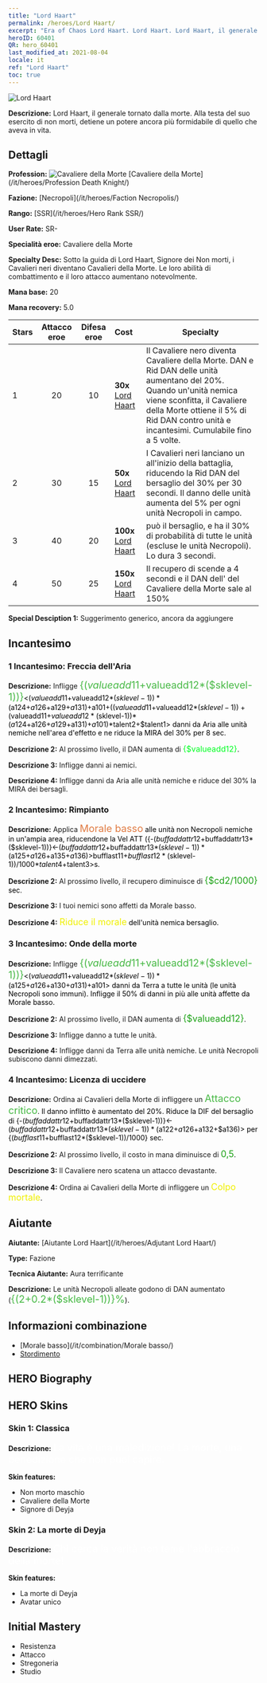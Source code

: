 ```yaml
---
title: "Lord Haart"
permalink: /heroes/Lord Haart/
excerpt: "Era of Chaos Lord Haart. Lord Haart. Lord Haart, il generale tornato dalla morte. Alla testa del suo esercito di non morti, detiene un potere ancora più formidabile di quello che aveva in vita."
heroID: 60401
QR: hero_60401
last_modified_at: 2021-08-04
locale: it
ref: "Lord Haart"
toc: true
---
```

  ![Lord Haart](/images/h/h_LordHaart.jpg)

 **Descrizione:** Lord Haart, il generale tornato dalla morte. Alla testa del suo esercito di non morti, detiene un potere ancora più formidabile di quello che aveva in vita.
## Dettagli
 **Profession:** ![Cavaliere della Morte](/images/h/h_prof_5.png)  [Cavaliere della Morte](/it/heroes/Profession Death Knight/)

 **Fazione:** [Necropoli](/it/heroes/Faction Necropolis/)

 **Rango:** [SSR](/it/heroes/Hero Rank SSR/)

 **User Rate:** SR-

 **Specialità eroe:** Cavaliere della Morte

 **Specialty Desc:** Sotto la guida di Lord Haart, Signore dei Non morti, i Cavalieri neri diventano Cavalieri della Morte. Le loro abilità di combattimento e il loro attacco aumentano notevolmente.

 **Mana base:** 20

 **Mana recovery:** 5.0


  | Stars | Attacco eroe | Difesa eroe | Cost |     Specialty     |
  |---------|:---------------:|:---------------:|:--|--------------------|
  |    1    | 20 | 10 | **30x** [Lord Haart](/ItemsIT/her_370/) | Il Cavaliere nero diventa Cavaliere della Morte. DAN e Rid DAN delle unità aumentano del 20%. Quando un'unità nemica viene sconfitta, il Cavaliere della Morte ottiene il 5% di Rid DAN contro unità e incantesimi. Cumulabile fino a 5 volte. |
  |    2    | 30 | 15 | **50x** [Lord Haart](/ItemsIT/her_370/) | I Cavalieri neri lanciano un <Attacco critico> all'inizio della battaglia, riducendo la Rid DAN del bersaglio del 30% per 30 secondi. Il danno delle unità aumenta del 5% per ogni unità Necropoli in campo. |
  |    3    | 40 | 20 | **100x** [Lord Haart](/ItemsIT/her_370/) | <Rimpianto> può <stordire> il bersaglio, e <Onde della morte> ha il 30% di probabilità di <stordire> tutte le unità (escluse le unità Necropoli). Lo <Stordimento> dura 3 secondi. |
  |    4    | 50 | 25 | **150x** [Lord Haart](/ItemsIT/her_370/) | Il recupero di <Licenza di uccidere> scende a 4 secondi e il DAN dell'<Attacco critico> del Cavaliere della Morte sale al 150% |

 **Special Desciption 1:** Suggerimento generico, ancora da aggiungere

## Incantesimo
### 1 Incantesimo: Freccia dell'Aria
 **Descrizione:** Infligge <span style="color: #48b946;font-size:20px">{($valueadd11+$valueadd12*($sklevel-1))}</span><span style="color: black"><($valueadd11+$valueadd12*($sklevel-1))*($a124+$a126+$a129+$a131)+$a101+(($valueadd11+$valueadd12*($sklevel-1))+($valueadd11+$valueadd12*($sklevel-1))*($a124+$a126+$a129+$a131)+$a101)*$talent2+$talent1> danni da Aria alle unità nemiche nell'area d'effetto e ne riduce la MIRA del 30% per 8 sec.

 **Descrizione 2:** Al prossimo livello, il DAN aumenta di <span style="color: #00ff22;font-size:16px">{$valueadd12}</span><span style="color: black">.

 **Descrizione 3:** Infligge danni ai nemici.

 **Descrizione 4:** Infligge danni da Aria alle unità nemiche e riduce del 30% la MIRA dei bersagli.

### 2 Incantesimo: Rimpianto
 **Descrizione:** Applica <span style="color: #e07c44;font-size:20px">Morale basso</span><span style="color: black"> alle unità non Necropoli nemiche in un'ampia area, riducendone la Vel ATT ({-($buffaddattr12+$buffaddattr13*($sklevel-1))}<-($buffaddattr12+$buffaddattr13*($sklevel-1))*($a125+$a126+$a135+$a136)>%,) per <span style="color: #48b946;font-size:20px">{($bufflast11+$bufflast12*($sklevel-1))/1000}</span><span style="color: black"><($bufflast11+$bufflast12*($sklevel-1))/1000*$talent4+$talent3>s.

 **Descrizione 2:** Al prossimo livello, il recupero diminuisce di <span style="color: #1ca216;font-size:18px">{$cd2/1000}</span><span style="color: black"> sec.

 **Descrizione 3:** I tuoi nemici sono affetti da Morale basso.

 **Descrizione 4:** <span style="color: #f0f000;font-size:18px">Riduce il morale</span><span style="color: black"> dell'unità nemica bersaglio.

### 3 Incantesimo: Onde della morte
 **Descrizione:** Infligge <span style="color: #48b946;font-size:20px">{($valueadd11+$valueadd12*($sklevel-1))}</span><span style="color: black"><($valueadd11+$valueadd12*($sklevel-1))*($a125+$a126+$a130+$a131)+$a101> danni da Terra a tutte le unità (le unità Necropoli sono immuni). Infligge il 50% di danni in più alle unità affette da Morale basso.

 **Descrizione 2:** Al prossimo livello, il DAN aumenta di <span style="color: #1ca216;font-size:18px">{$valueadd12}</span><span style="color: black">.

 **Descrizione 3:** Infligge danno a tutte le unità.

 **Descrizione 4:** Infligge danni da Terra alle unità nemiche. Le unità Necropoli subiscono danni dimezzati.

### 4 Incantesimo: Licenza di uccidere
 **Descrizione:** Ordina ai Cavalieri della Morte di infliggere un <span style="color: #48b946;font-size:20px">Attacco critico</span><span style="color: black">. Il danno inflitto è aumentato del 20%. Riduce la DIF del bersaglio di {-($buffaddattr12+$buffaddattr13*($sklevel-1))}<-($buffaddattr12+$buffaddattr13*($sklevel-1))*($a122+$a126+$a132+$a136)> per {($bufflast11+$bufflast12*($sklevel-1))/1000} sec.

 **Descrizione 2:** Al prossimo livello, il costo in mana diminuisce di <span style="color: #1ca216;font-size:18px">0,5</span><span style="color: black">.

 **Descrizione 3:** Il Cavaliere nero scatena un attacco devastante.

 **Descrizione 4:** Ordina ai Cavalieri della Morte di infliggere un <span style="color: #f0f000;font-size:18px">Colpo mortale</span><span style="color: black">.


## Aiutante

 **Aiutante:**  [Aiutante Lord Haart](/it/heroes/Adjutant Lord Haart/) 

 **Type:**  Fazione 

 **Tecnica Aiutante:**  Aura terrificante 

 **Descrizione:** Le unità Necropoli alleate godono di DAN aumentato (<span style="color: #48b946;font-size:20px">{(2+0.2*($sklevel-1))}%</span><span style="color: black">).

## Informazioni combinazione

* [Morale basso](/it/combination/Morale basso/) 
* [Stordimento](/it/combination/Stordimento/) 

## HERO Biography

## HERO Skins
### Skin 1: **Classica**

 **Descrizione:** <span style="color: #ffffff;font-size:20px">La vita è una maledizione! La morte, una benedizione che non puoi capire. </span>

 **Skin features:** 

   - Non morto maschio
   - Cavaliere della Morte
   - Signore di Deyja

### Skin 2: **La morte di Deyja**

 **Descrizione:** <span style="color: #ffffff;font-size:20px">Chi cerca la verità non teme l'abbraccio della morte!</span>

 **Skin features:** 

   - La morte di Deyja
   - Avatar unico


## Initial Mastery
   - Resistenza
   - Attacco
   - Stregoneria
   - Studio
